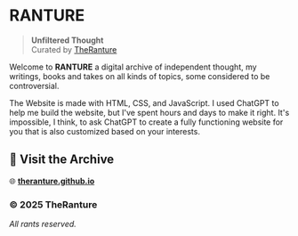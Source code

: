 # RANTURE

> **Unfiltered Thought**  
> Curated by [TheRanture](https://theranture.github.io)

Welcome to **RANTURE** a digital archive of independent thought, my writings, books and takes on all kinds of topics, some considered to be controversial. 

The Website is made with HTML, CSS, and JavaScript. I used ChatGPT to help me build the website, but I've spent hours and days to make it right. It's impossible, I think, to ask ChatGPT to create a fully functioning website for you that is also customized based on your interests. 

## 🔗 Visit the Archive

🌐 [**theranture.github.io**](https://theranture.github.io)

### © 2025 TheRanture  
*All rants reserved.*
